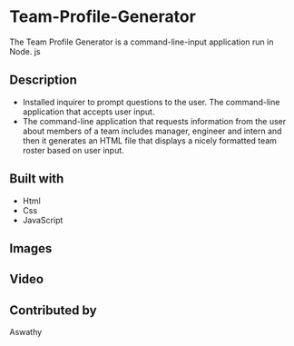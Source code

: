 # Team-Profile-Generator
The Team Profile Generator is a command-line-input application run in Node. js 
## Description 

* Installed inquirer to prompt questions to the user. The command-line application that accepts user input.
* The command-line application  that requests information from the user about members of a team  includes manager, engineer and intern and then it generates an HTML file that displays a nicely formatted team roster based on user input.

## Built with 
* Html
* Css
* JavaScript

## Images

## Video

## Contributed by
Aswathy